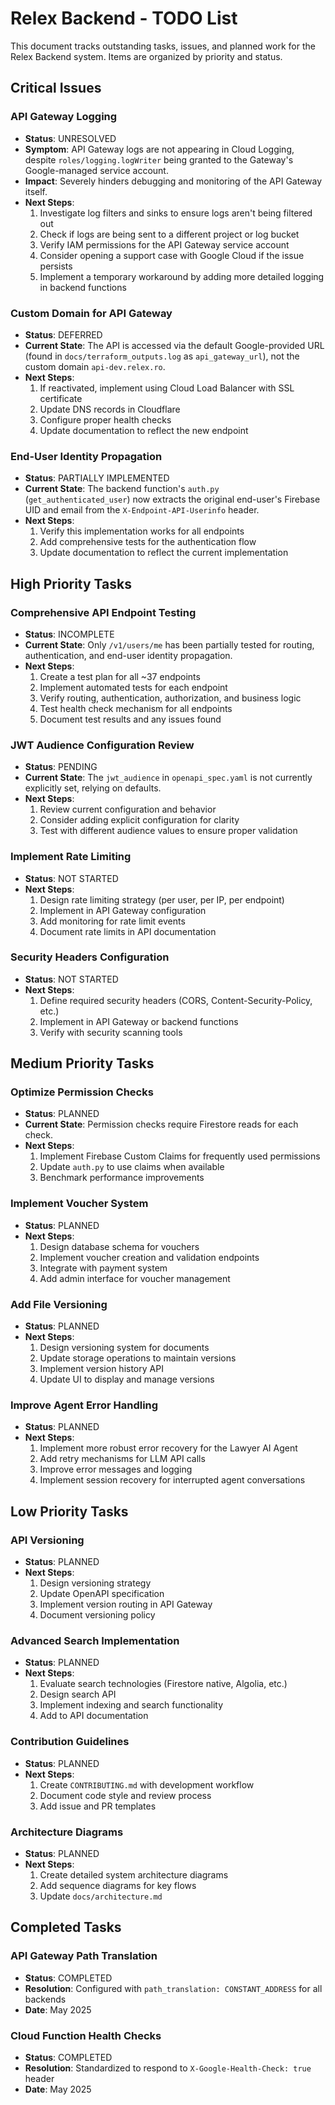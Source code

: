 # Relex Backend - TODO List

This document tracks outstanding tasks, issues, and planned work for the Relex Backend system. Items are organized by priority and status.

## Critical Issues

### API Gateway Logging
- **Status**: UNRESOLVED
- **Symptom**: API Gateway logs are not appearing in Cloud Logging, despite `roles/logging.logWriter` being granted to the Gateway's Google-managed service account.
- **Impact**: Severely hinders debugging and monitoring of the API Gateway itself.
- **Next Steps**:
  1. Investigate log filters and sinks to ensure logs aren't being filtered out
  2. Check if logs are being sent to a different project or log bucket
  3. Verify IAM permissions for the API Gateway service account
  4. Consider opening a support case with Google Cloud if the issue persists
  5. Implement a temporary workaround by adding more detailed logging in backend functions

### Custom Domain for API Gateway
- **Status**: DEFERRED
- **Current State**: The API is accessed via the default Google-provided URL (found in `docs/terraform_outputs.log` as `api_gateway_url`), not the custom domain `api-dev.relex.ro`.
- **Next Steps**:
  1. If reactivated, implement using Cloud Load Balancer with SSL certificate
  2. Update DNS records in Cloudflare
  3. Configure proper health checks
  4. Update documentation to reflect the new endpoint

### End-User Identity Propagation
- **Status**: PARTIALLY IMPLEMENTED
- **Current State**: The backend function's `auth.py` (`get_authenticated_user`) now extracts the original end-user's Firebase UID and email from the `X-Endpoint-API-Userinfo` header.
- **Next Steps**:
  1. Verify this implementation works for all endpoints
  2. Add comprehensive tests for the authentication flow
  3. Update documentation to reflect the current implementation

## High Priority Tasks

### Comprehensive API Endpoint Testing
- **Status**: INCOMPLETE
- **Current State**: Only `/v1/users/me` has been partially tested for routing, authentication, and end-user identity propagation.
- **Next Steps**:
  1. Create a test plan for all ~37 endpoints
  2. Implement automated tests for each endpoint
  3. Verify routing, authentication, authorization, and business logic
  4. Test health check mechanism for all endpoints
  5. Document test results and any issues found

### JWT Audience Configuration Review
- **Status**: PENDING
- **Current State**: The `jwt_audience` in `openapi_spec.yaml` is not currently explicitly set, relying on defaults.
- **Next Steps**:
  1. Review current configuration and behavior
  2. Consider adding explicit configuration for clarity
  3. Test with different audience values to ensure proper validation

### Implement Rate Limiting
- **Status**: NOT STARTED
- **Next Steps**:
  1. Design rate limiting strategy (per user, per IP, per endpoint)
  2. Implement in API Gateway configuration
  3. Add monitoring for rate limit events
  4. Document rate limits in API documentation

### Security Headers Configuration
- **Status**: NOT STARTED
- **Next Steps**:
  1. Define required security headers (CORS, Content-Security-Policy, etc.)
  2. Implement in API Gateway or backend functions
  3. Verify with security scanning tools

## Medium Priority Tasks

### Optimize Permission Checks
- **Status**: PLANNED
- **Current State**: Permission checks require Firestore reads for each check.
- **Next Steps**:
  1. Implement Firebase Custom Claims for frequently used permissions
  2. Update `auth.py` to use claims when available
  3. Benchmark performance improvements

### Implement Voucher System
- **Status**: PLANNED
- **Next Steps**:
  1. Design database schema for vouchers
  2. Implement voucher creation and validation endpoints
  3. Integrate with payment system
  4. Add admin interface for voucher management

### Add File Versioning
- **Status**: PLANNED
- **Next Steps**:
  1. Design versioning system for documents
  2. Update storage operations to maintain versions
  3. Implement version history API
  4. Update UI to display and manage versions

### Improve Agent Error Handling
- **Status**: PLANNED
- **Next Steps**:
  1. Implement more robust error recovery for the Lawyer AI Agent
  2. Add retry mechanisms for LLM API calls
  3. Improve error messages and logging
  4. Implement session recovery for interrupted agent conversations

## Low Priority Tasks

### API Versioning
- **Status**: PLANNED
- **Next Steps**:
  1. Design versioning strategy
  2. Update OpenAPI specification
  3. Implement version routing in API Gateway
  4. Document versioning policy

### Advanced Search Implementation
- **Status**: PLANNED
- **Next Steps**:
  1. Evaluate search technologies (Firestore native, Algolia, etc.)
  2. Design search API
  3. Implement indexing and search functionality
  4. Add to API documentation

### Contribution Guidelines
- **Status**: PLANNED
- **Next Steps**:
  1. Create `CONTRIBUTING.md` with development workflow
  2. Document code style and review process
  3. Add issue and PR templates

### Architecture Diagrams
- **Status**: PLANNED
- **Next Steps**:
  1. Create detailed system architecture diagrams
  2. Add sequence diagrams for key flows
  3. Update `docs/architecture.md`

## Completed Tasks

### API Gateway Path Translation
- **Status**: COMPLETED
- **Resolution**: Configured with `path_translation: CONSTANT_ADDRESS` for all backends
- **Date**: May 2025

### Cloud Function Health Checks
- **Status**: COMPLETED
- **Resolution**: Standardized to respond to `X-Google-Health-Check: true` header
- **Date**: May 2025
